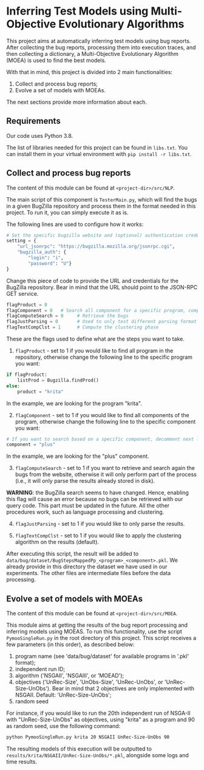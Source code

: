 # Inferring Test Models using Multi-Objective Evolutionary Algorithms

This project aims at automatically inferring test models using bug reports.
After collecting the bug reports, processing them into execution traces, and then collecting a dictionary, a Multi-Objective Evolutionary Algorithm (MOEA) is used to find the best models.

With that in mind, this project is divided into 2 main functionalities:

1) Collect and process bug reports;
2) Evolve a set of models with MOEAs.

The next sections provide more information about each.

## Requirements

Our code uses Python 3.8.

The list of libraries needed for this project can be found in `libs.txt`.
You can install them in your virtual environment with `pip install -r libs.txt`.

## Collect and process bug reports

The content of this module can be found at `<project-dir>/src/NLP`.

The main script of this component is `TesterMain.py`, which will find the bugs in a given BugZilla repository and process them in the format needed in this project.
To run it, you can simply execute it as is.

The following lines are used to configure how it works:

```python
# Set the specific bugzilla website and (optional) authentication credentials
setting = {
    "url_jsonrpc": "https://bugzilla.mozilla.org/jsonrpc.cgi",
    "bugzilla_auth": {
        "login": "i",
        "password": "U"}
}
```

Change this piece of code to provide the URL and credentials for the BugZilla repository.
Bear in mind that the URL should point to the JSON-RPC GET service.

```python
flagProduct = 0
flagComponent = 0   # Search all component for a specific program, compulsory for the search based on all component
flagComputeSearch = 0     # Retrieve the bugs
flagJustParsing = 0       # Used to only test different parsing format of the comment text
flagTextCompClst = 1      # Compute the clustering phase
```

These are the flags used to define what are the steps you want to take.

1) `flagProduct` - set to 1 if you would like to find all program in the repository, otherwise change the following line to the specific program you want:
```python
if flagProduct:
    listProd = Bugzilla.findProd()
else:
    product = "krita"
```
In the example, we are looking for the program "krita".

2) `flagComponent` - set to 1 if you would like to find all components of the program, otherwise change the following line to the specific component you want:
```python
# If you want to search based on a specific component, decomment next line of code
component = "plus"
```
In the example, we are looking for the "plus" component.

3) `flagComputeSearch` - set to 1 if you want to retrieve and search again the bugs from the website, otherwise it will only perform part of the process (i.e., it will only parse the results already stored in disk).

**WARNING**: the BugZilla search seems to have changed. Hence, enabling this flag will cause an error because no bugs can be retrieved with our query code. This part must be updated in the future. All the other procedures work, such as language processing and clustering.

4) `flagJustParsing` - set to 1 if you would like to only parse the results.

5) `flagTextCompClst` - set to 1 if you would like to apply the clustering algorithm on the results (default).

After executing this script, the result will be added to `data/bug/dataset/BugStepsMappedPp_<program>_<component>.pkl`.
We already provide in this directory the dataset we have used in our experiments.
The other files are intermediate files before the data processing.

## Evolve a set of models with MOEAs

The content of this module can be found at `<project-dir>/src/MOEA`.

This module aims at getting the results of the bug report processing and inferring models using MOEAS.
To run this functionality, use the script `PymooSingleRun.py` in the root directory of this project.
This script receives a few parameters (in this order), as described below:

1) program name (see 'data/bug/dataset' for available programs in '.pkl' format);
2) independent run ID;
3) algorithm ('NSGAII', 'NSGAIII', or 'MOEAD');
4) objectives ('UnRec-Size', 'UnObs-Size', 'UnRec-UnObs', or 'UnRec-Size-UnObs'). Bear in mind that 2 objectives are only implemented with NSGAII. Default: 'UnRec-Size-UnObs';
5) random seed

For instance, if you would like to run the 20th independent run of NSGA-II with "UnRec-Size-UnObs" as objectives, using "krita" as a program and 90 as random seed, use the following command:

```bash
python PymooSingleRun.py krita 20 NSGAII UnRec-Size-UnObs 90
```

The resulting models of this execution will be outputted to `results/krita/NSGAII/UnRec-Size-UnObs/*.pkl`, alongside some logs and time results.